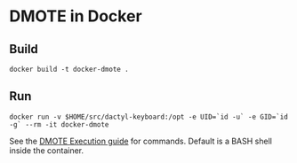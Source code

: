 # DMOTE in Docker

## Build
```
docker build -t docker-dmote .
```

## Run
```
docker run -v $HOME/src/dactyl-keyboard:/opt -e UID=`id -u` -e GID=`id -g` --rm -it docker-dmote
```
See the [DMOTE Execution
guide](https://github.com/veikman/dactyl-keyboard/blob/master/doc/execution.md) for commands.  Default is a BASH shell inside the container.
